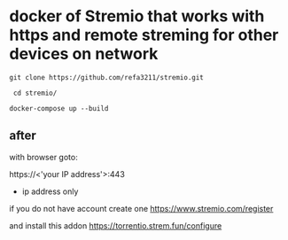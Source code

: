 # docker of Stremio that works with https and remote streming for other devices on network 

```
git clone https://github.com/refa3211/stremio.git
```
```
 cd stremio/
```
```
docker-compose up --build
```

## after

with browser goto:

https://<'your IP address'>:443

* ip address only

if you do not have account 
create one 
https://www.stremio.com/register

and install this addon 
https://torrentio.strem.fun/configure

